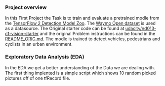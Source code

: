 ### Project overview
In this First Project the Task is to train and evaluate a pretrained modle from the [TensorFlow 2 Detection Model Zoo](https://github.com/tensorflow/models/blob/master/research/object_detection/g3doc/tf2_detection_zoo.md). The [Waymo Open dataset](https://waymo.com/open/) is used as a datasource.
The Original starter code can be found at [udacity/nd013-c1-vision-starter](https://github.com/udacity/nd013-c1-vision-starter) and the original Problem instructions can be found in the [README_ORIG.md](README_ORIG.md). The modle is trained to detect vehicles, pedestrians and cyclists in an urban environment.

### Exploratory Data Analysis (EDA)
In the EDA we get a better understanding of the Data we are dealing with. The first thing implented is a simple script which shows 10 random picked pictures off of one tfRecord file.
